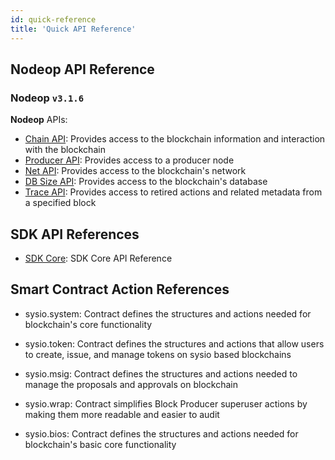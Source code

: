 ```yaml
---
id: quick-reference
title: 'Quick API Reference'
---
```



## Nodeop API Reference

### Nodeop `v3.1.6`

**Nodeop** APIs:

- [Chain API](/docs/api-reference/chain-api): Provides access to the blockchain information and interaction with the blockchain
- [Producer API](/docs/api-reference/producer-api): Provides access to a producer node
- [Net API](/docs/api-reference/net-api): Provides access to the blockchain's network
- [DB Size API](/docs/api-reference/db-size-api): Provides access to the blockchain's database
- [Trace API](/docs/api-reference/trace-api): Provides access to retired actions and related metadata from a specified block

## SDK API References

- [SDK Core](https://Wire-Network.github.io/sdk-core/): SDK Core API Reference

## Smart Contract Action References

- sysio.system: Contract defines the structures and actions needed for blockchain's core functionality

- sysio.token: Contract defines the structures and actions that allow users to create, issue, and manage tokens on sysio based blockchains

- sysio.msig: Contract defines the structures and actions needed to manage the proposals and approvals on blockchain

- sysio.wrap: Contract simplifies Block Producer superuser actions by making them more readable and easier to audit

- sysio.bios: Contract defines the structures and actions needed for blockchain's basic core functionality
